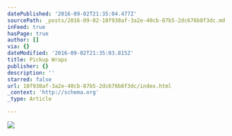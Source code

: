 ```yaml
---
datePublished: '2016-09-02T21:35:04.477Z'
sourcePath: _posts/2016-09-02-18f938af-3a2e-40cb-87b5-2dc676b8f3dc.md
inFeed: true
hasPage: true
author: []
via: {}
dateModified: '2016-09-02T21:35:03.815Z'
title: Pickup Wraps
publisher: {}
description: ''
starred: false
url: 18f938af-3a2e-40cb-87b5-2dc676b8f3dc/index.html
_context: 'http://schema.org'
_type: Article

---
```

![](https://the-grid-user-content.s3-us-west-2.amazonaws.com/618de350-1dfb-498c-9d8a-840bcfb583af.jpg)